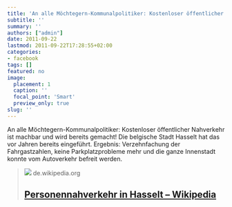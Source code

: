 ```yaml
---
title: 'An alle Möchtegern-Kommunalpolitiker: Kostenloser öffentlicher ...'
subtitle: ''
summary: ''
authors: ["admin"]
date: 2011-09-22
lastmod: 2011-09-22T17:28:55+02:00
categories:
- facebook
tags: []
featured: no
image:
  placement: 1
  caption: ''
  focal_point: 'Smart'
  preview_only: true
slug: ''
---
```

An alle Möchtegern-Kommunalpolitiker: Kostenloser öffentlicher Nahverkehr ist machbar und wird bereits gemacht! Die belgische Stadt Hasselt hat das vor Jahren bereits eingeführt. Ergebnis: Verzehnfachung der Fahrgastzahlen, keine Parkplatzprobleme mehr und die ganze Innenstadt konnte vom Autoverkehr befreit werden.
> [![](https://upload.wikimedia.org/wikipedia/commons/b/bd/Groeneboulevard.jpg)](http://de.wikipedia.org/wiki/Personennahverkehr_in_Hasselt)
> de.wikipedia.org
> ## [Personennahverkehr in Hasselt – Wikipedia](http://de.wikipedia.org/wiki/Personennahverkehr_in_Hasselt)
>

